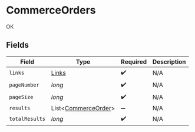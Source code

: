 # CommerceOrders

OK


## Fields

| Field                                                       | Type                                                        | Required                                                    | Description                                                 |
| ----------------------------------------------------------- | ----------------------------------------------------------- | ----------------------------------------------------------- | ----------------------------------------------------------- |
| `links`                                                     | [Links](../../models/shared/Links.md)                       | :heavy_check_mark:                                          | N/A                                                         |
| `pageNumber`                                                | *long*                                                      | :heavy_check_mark:                                          | N/A                                                         |
| `pageSize`                                                  | *long*                                                      | :heavy_check_mark:                                          | N/A                                                         |
| `results`                                                   | List<[CommerceOrder](../../models/shared/CommerceOrder.md)> | :heavy_minus_sign:                                          | N/A                                                         |
| `totalResults`                                              | *long*                                                      | :heavy_check_mark:                                          | N/A                                                         |
